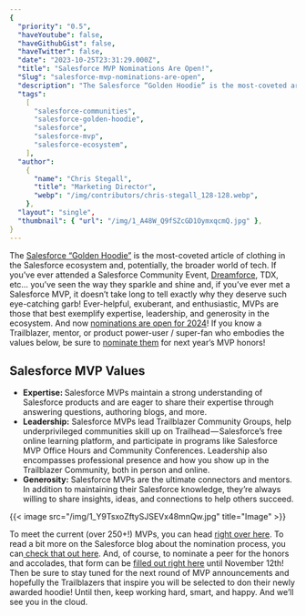 ```yaml
---
{
  "priority": "0.5",
  "haveYoutube": false,
  "haveGithubGist": false,
  "haveTwitter": false,
  "date": "2023-10-25T23:31:29.000Z",
  "title": "Salesforce MVP Nominations Are Open!",
  "Slug": "salesforce-mvp-nominations-are-open",
  "description": "The Salesforce “Golden Hoodie” is the most-coveted article of clothing in the Salesforce ecosystem and, potentially, the broader world of tech. If you’ve ever attended a Salesforce Community Event, Dreamforce, TDX, etc… you’ve seen the way they sparkle and shine and, if you’ve ever met a Salesforce MVP, it doesn’t take long to tell exactly why they deserve such eye-catching garb!.",
  "tags":
    [
      "salesforce-communities",
      "salesforce-golden-hoodie",
      "salesforce",
      "salesforce-mvp",
      "salesforce-ecosystem",
    ],
  "author":
    {
      "name": "Chris Stegall",
      "title": "Marketing Director",
      "webp": "/img/contributors/chris-stegall_128-128.webp",
    },
  "layout": "single",
  "thumbnail": { "url": "/img/1_A48W_Q9fSZcGD1OymxqcmQ.jpg" },
}
---
```


The [Salesforce “Golden Hoodie”](https://www.salesforce.com/blog/golden-hoodie-tradition-inspires/) is the most-coveted article of clothing in the Salesforce ecosystem and, potentially, the broader world of tech. If you’ve ever attended a Salesforce Community Event, [Dreamforce](http://wwww.dreamforce.com), TDX, etc… you’ve seen the way they sparkle and shine and, if you’ve ever met a Salesforce MVP, it doesn’t take long to tell exactly why they deserve such eye-catching garb!
Ever-helpful, exuberant, and enthusiastic, MVPs are those that best exemplify expertise, leadership, and generosity in the ecosystem. And now [nominations are open for 2024](https://nominations.salesforcemvps.com/s/start?language=en_US)!
If you know a Trailblazer, mentor, or product power-user / super-fan who embodies the values below, be sure to [nominate them](https://nominations.salesforcemvps.com/s/start?language=en_US) for next year’s MVP honors!

## Salesforce MVP Values

<ul><li><strong>Expertise: </strong>Salesforce MVPs maintain a strong understanding of Salesforce products and are eager to share their expertise through answering questions, authoring blogs, and more.</li><li><strong>Leadership:</strong> Salesforce MVPs lead Trailblazer Community Groups, help underprivileged communities skill up on Trailhead — Salesforce’s free online learning platform, and participate in programs like Salesforce MVP Office Hours and Community Conferences. Leadership also encompasses professional presence and how you show up in the Trailblazer Community, both in person and online.</li><li><strong>Generosity:</strong> Salesforce MVPs are the ultimate connectors and mentors. In addition to maintaining their Salesforce knowledge, they’re always willing to share insights, ideas, and connections to help others succeed.</li></ul>{{< image src="/img/1_Y9TsxoZftySJSEVx48mnQw.jpg" title="Image" >}}

To meet the current (over 250+!) MVPs, you can head [right over here](https://www.salesforce.com/blog/welcome-mvps/).
To read a bit more on the Salesforce blog about the nomination process, you can[ check that out here](https://www.salesforce.com/blog/mvp-nominations/?_gl=1*1l2gawk*_ga*MzYzNjQ5NDYuMTY5NTgzNzg2OQ..*_ga_H6M98GGB18*MTY5ODI2NzgyOS43LjEuMTY5ODI2ODc1MS4wLjAuMA..*_gcl_au*OTQzMDYyMDg5LjE2OTU4MzgzMDE.&_ga=2.8123698.1453348109.1698178898-36364946.1695837869).
And, of course, to nominate a peer for the honors and accolades, that form can be [filled out right here](https://nominations.salesforcemvps.com/s/start?language=en_US) until November 12th!
Then be sure to stay tuned for the next round of MVP announcements and hopefully the Trailblazers that inspire you will be selected to don their newly awarded hoodie!
Until then, keep working hard, smart, and happy. And we’ll see you in the cloud.
